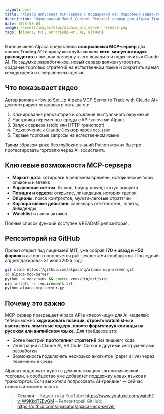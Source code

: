 ```yaml
---
layout: post
title: "Alpaca выпускает MCP-сервер с поддержкой AI: подробный видео-гайд и открытый код"
description: "Официальный Model Context Protocol-сервер для Alpaca Trading API позволяет торговать акциями и опционами через Claude AI, VS Code и другие IDE. Компания подготовила пяти-шаговый видео-урок и опубликовала исходный код на GitHub."
date: 2025-08-04
image: /assets/images/blog/alpaca_mcp_server_release.png
tags: [Alpaca, MCP, алготрейдинг, AI, GitHub]
---
```


В конце июля Alpaca представила **официальный MCP-сервер** для своего Trading API и сразу же опубликовала **пяти-минутное видео-руководство** о том, как развернуть его локально и подключить к Claude AI. По задумке разработчиков, новый сервер должен упростить создание торговых стратегий на естественном языке и сократить время между идеей и совершением сделки.

## Что показывает видео

Автор ролика «How to Set Up Alpaca MCP Server to Trade with Claude AI» демонстрирует установку в пять шагов:

1. Клонирование репозитория и создание виртуального окружения 
2. Настройка переменных среды с API-ключами Alpaca 
3. Запуск сервера (stdio или HTTP-транспорт) 
4. Подключение к Claude Desktop через `mcp.json` 
5. Первые торговые запросы на естественном языке 

Таким образом даже без глубоких знаний Python можно быстро протестировать торговлю через AI-ассистента.

## Ключевые возможности MCP-сервера

* **Маркет-дата**: котировки в реальном времени, исторические бары, опционы и Greeks 
* **Управление счётом**: баланс, buying power, статус аккаунта 
* **Позиции и ордера**: открытие, ликвидация, история сделок 
* **Опционы**: поиск контрактов, мульти-леговые стратегии 
* **Корпоративные действия**: календарь отчётностей, сплиты, дивиденды 
* **Watchlist** и поиск активов 

Полный список функций доступен в README репозитория.

## Репозиторий на GitHub

Проект открыт под лицензией **MIT**, уже собрал **170 + звёзд и ~50 форков** и активно пополняется pull-реквестами сообщества. Последний апдейт датирован 31 июля 2025 года.

```bash
git clone https://github.com/alpacahq/alpaca-mcp-server.git
cd alpaca-mcp-server
python -m venv venv && source venv/bin/activate
pip install -r requirements.txt
python alpaca_mcp_server.py
```

## Почему это важно

MCP-сервер превращает Alpaca API в «песочницу» для AI-моделей: теперь можно **хеджировать позиции, строить watchlist-ы и выставлять лимитные ордера, просто формулируя команды на русском или английском языке**. Для трейдеров это:

- Более быстрый **прототипинг стратегий** без лишнего кода 
- Интеграция с Claude AI, VS Code, Cursor и другими инструментами разработки 
- Возможность подключать несколько аккаунтов (paper и live) через переменные среды 

Alpaca продолжает курс на демократизацию алгоритмической торговли, а сообщество уже добавляет поддержку новых языков и транспортов. Если вы хотели попробовать AI-трейдинг — сейчас отличный момент начать.

> **Ссылки:** 
> – Видео-гайд YouTube: <https://www.youtube.com/watch?v=W9KkdTZEvGM> 
> – Репозиторий GitHub: <https://github.com/alpacahq/alpaca-mcp-server>